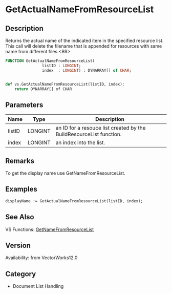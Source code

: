 # GetActualNameFromResourceList

## Description
Returns the actual name of the indicated item in the specified resource list. This call will delete the filename that is appended for resources with same name from different files.&lt;BR&gt;


```pascal
FUNCTION GetActualNameFromResourceList(
				listID : LONGINT;
				index  : LONGINT) : DYNARRAY[] of CHAR;
```

```python

def vs.GetActualNameFromResourceList(listID, index):
    return DYNARRAY[] of CHAR
```

## Parameters
|Name|Type|Description|
|---|---|---|
|listID|LONGINT|an ID for a resouce list created by the BuildResourceList function.|
|index|LONGINT|an index into the list.|

## Remarks
To get the display name use GetNameFromResourceList.

## Examples
```pascal
displayName := GetActualNameFromResourceList(listID, index);
```

## See Also
VS Functions:
[GetNameFromResourceList](GetNameFromResourceList.md)

## Version
Availability: from VectorWorks12.0
## Category
* Document List Handling

